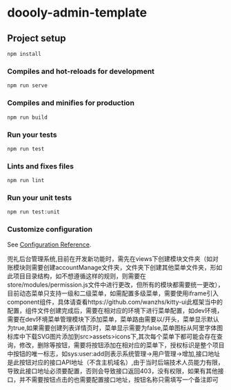 # doooly-admin-template

## Project setup
```
npm install
```

### Compiles and hot-reloads for development
```
npm run serve
```

### Compiles and minifies for production
```
npm run build
```

### Run your tests
```
npm run test
```

### Lints and fixes files
```
npm run lint
```

### Run your unit tests
```
npm run test:unit
```

### Customize configuration
See [Configuration Reference](https://cli.vuejs.org/config/).


兜礼后台管理系统,目前在开发新功能时，需先在views下创建模块文件夹（如对账模块则需要创建accountManage文件夹，文件夹下创建其他菜单文件夹，形如此项目目录结构，如不想遵循这样的规则，则需要在store/modules/permission.js文件中进行更改，但所有的模块都需要统一更改），目前动态菜单只支持一级和二级菜单，如需配置多级菜单，需要使用iframe引入component组件，具体请查看https://github.com/wanzhs/kitty-ui此框架当中的配置，组件文件创建完成后，需要在相对应的环境下进行菜单配置，如dev环境，需要在dev环境菜单管理模块下添加菜单，菜单路由需要以/开头，菜单显示默认为true,如果需要创建列表详情页时，菜单显示需要为false,菜单图标从阿里字体图标库中下载SVG图片添加到src>assets>icons下,其次每个菜单下都可能会存在查询，修改，删除等按钮，需要将按钮添加在相对应的菜单下，授权标识是整个项目中按钮的唯一标志，如sys:user:add则表示系统管理->用户管理->增加,接口地址是此按钮对应的接口API地址（不含主机域名）,由于当时后端技术人员能力有限，导致此接口地址必须要配置，否则会导致接口返回403，没有权限，如果有其他接口，并不需要按钮点击的也需要配置接口地址，按钮名称只需填写一个备注即可
